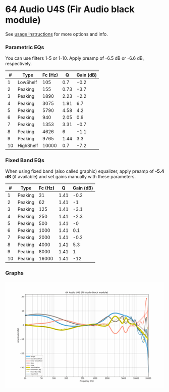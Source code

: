 # 64 Audio U4S (Fir Audio black module)
See [usage instructions](https://github.com/jaakkopasanen/AutoEq#usage) for more options and info.

### Parametric EQs
You can use filters 1-5 or 1-10. Apply preamp of -6.5 dB or -6.6 dB, respectively.

|   # | Type      |   Fc (Hz) |    Q |   Gain (dB) |
|-----|-----------|-----------|------|-------------|
|   1 | LowShelf  |       105 | 0.7  |        -0.2 |
|   2 | Peaking   |       155 | 0.73 |        -3.7 |
|   3 | Peaking   |      1890 | 2.23 |        -2.2 |
|   4 | Peaking   |      3075 | 1.91 |         6.7 |
|   5 | Peaking   |      5790 | 4.58 |         4.2 |
|   6 | Peaking   |       940 | 2.05 |         0.9 |
|   7 | Peaking   |      1353 | 3.31 |        -0.7 |
|   8 | Peaking   |      4626 | 6    |        -1.1 |
|   9 | Peaking   |      9765 | 1.44 |         3.3 |
|  10 | HighShelf |     10000 | 0.7  |        -7.2 |

### Fixed Band EQs
When using fixed band (also called graphic) equalizer, apply preamp of **-5.4 dB** (if available) and set gains manually with these parameters.

|   # | Type    |   Fc (Hz) |    Q |   Gain (dB) |
|-----|---------|-----------|------|-------------|
|   1 | Peaking |        31 | 1.41 |        -0.2 |
|   2 | Peaking |        62 | 1.41 |        -1   |
|   3 | Peaking |       125 | 1.41 |        -3.1 |
|   4 | Peaking |       250 | 1.41 |        -2.3 |
|   5 | Peaking |       500 | 1.41 |        -0   |
|   6 | Peaking |      1000 | 1.41 |         0.1 |
|   7 | Peaking |      2000 | 1.41 |        -0.2 |
|   8 | Peaking |      4000 | 1.41 |         5.3 |
|   9 | Peaking |      8000 | 1.41 |         1   |
|  10 | Peaking |     16000 | 1.41 |       -12   |

### Graphs
![](./64%20Audio%20U4S%20(Fir%20Audio%20black%20module).png)
